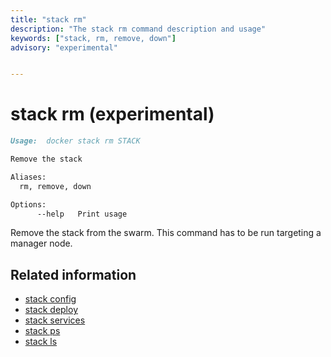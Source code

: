 ```yaml
---
title: "stack rm"
description: "The stack rm command description and usage"
keywords: ["stack, rm, remove, down"]
advisory: "experimental"


---
```


# stack rm (experimental)

```markdown
Usage:  docker stack rm STACK

Remove the stack

Aliases:
  rm, remove, down

Options:
      --help   Print usage
```

Remove the stack from the swarm. This command has to be run targeting
a manager node.

## Related information

* [stack config](stack_config.md)
* [stack deploy](stack_deploy.md)
* [stack services](stack_services.md)
* [stack ps](stack_ps.md)
* [stack ls](stack_ls.md)
